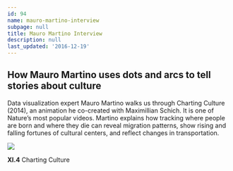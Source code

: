 ```yaml
---
id: 94
name: mauro-martino-interview
subpage: null
title: Mauro Martino Interview
description: null
last_updated: '2016-12-19'
---
```

How Mauro Martino uses dots and arcs to tell stories about culture
------------------------------------------------------------------

Data visualization expert Mauro Martino walks us through Charting Culture (2014), an animation he co-created with Maximillian Schich. It is one of Nature’s most popular videos. Martino explains how tracking where people are born and where they die can reveal migration patterns, show rising and falling fortunes of cultural centers, and reflect changes in transportation.

[![](images/maps/160W/IT_11_04_Charting_Culture.jpg)](http://scimaps.org/mapdetail/charting_culture_186)  

**XI.4** Charting Culture
